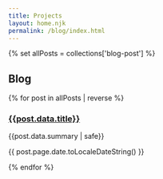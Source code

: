 ```yaml
---
title: Projects
layout: home.njk
permalink: /blog/index.html
---
```


{% set allPosts = collections['blog-post'] %}

## Blog

{% for post in allPosts | reverse %}

### [{{post.data.title}}]({{post.page.url}})

{{post.data.summary | safe}}

{{ post.page.date.toLocaleDateString() }}

{% endfor %}
